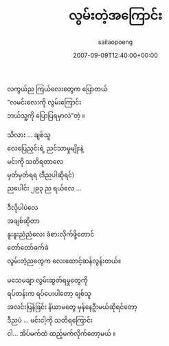 ﻿---
_last_editor_used_jetpack: block-editor
_publicize_job_id: "59411238029"
_wp_old_date: "2021-06-10"
author: sailaopoeng
categories:
  - poems
date: "2007-09-09T12:40:00+00:00"
parent_post_id: null
post_id: "320"
timeline_notification: "1623283111"
title: လွမ်းတဲ့အကြောင်း
url: /2007/09/09/လွမ်းတဲ့အကြောင်း-2/

---
လကွယ်ည ကြယ်လေးတွေက ပြောတယ်  
“လမင်းလေးကို လွမ်းကြောင်း  
ဘယ်သူ့ကို ပြောပြရမှာလဲ”တဲ့ ။

သိလား … ချစ်သူ  
လေပြေညှင်းရဲ့ ညင်သာမှုမျိုးနဲ့  
မင်းကို သတိရတာလေ  
မှတ်မှတ်ရရ (ဒီညပါဆိုရင်)  
ညပေါင်း ၂၉၃ ည ရယ်လေ …

ဒီလိုပါပဲလေ  
အချစ်ဆိုတာ  
နူးနူးညံညံလေး ခံစားလိုက်ဖို့တောင်  
တော်တော်ခက်ခဲ  
လွမ်းတဲ့ညတွေက လေးထောင့်ဆန်လွန်းတယ်။

မသေမချာ လွမ်းဆွတ်ရမှုတွေကို  
ရပ်တန်းက ရပ်ပေးပါတော့ ချစ်သူ  
အလင်းပြန်ခြင်း နိယာမတွေ မှန်နေဦးမယ်ဆိုရင်တော့  
ဒီညပဲ … မင်းငါ့ကို သတိရကြောင်း  
ငါ… အိပ်မက်ထဲ ထည့်မက်လိုက်တော့မယ် ။
